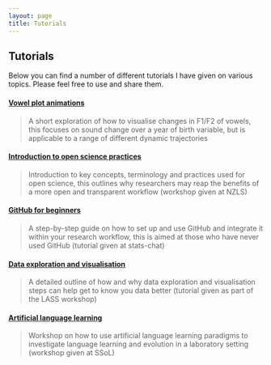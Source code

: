 ```yaml
---
layout: page
title: Tutorials
---
```


## Tutorials

Below you can find a number of different tutorials I have given on various topics. Please feel free to use and share them.

#### [Vowel plot animations](https://jamesbrandscience.github.io/tutorials/Vowel_animations.html)

> A short exploration of how to visualise changes in F1/F2 of vowels, this focuses on sound change over a year of birth variable, but is applicable to a range of different dynamic trajectories

#### [Introduction to open science practices](https://jamesbrandscience.github.io/tutorials/open_science/introduction.html)

> Introduction to key concepts, terminology and practices used for open science, this outlines why researchers may reap the benefits of a more open and transparent workflow (workshop given at NZLS)

#### [GitHub for beginners](https://jamesbrandscience.github.io/tutorials/GitHub_stats_chat/README.html)

> A step-by-step guide on how to set up and use GitHub and integrate it within your research workflow, this is aimed at those who have never used GitHub (tutorial given at stats-chat)

#### [Data exploration and visualisation](https://jamesbrandscience.github.io/LASS_workshop_ggplot2/Day_2.html)

> A detailed outline of how and why data exploration and visualisation steps can help get to know you data better (tutorial given as part of the LASS workshop)

#### [Artificial language learning](https://github.com/jamesbrandscience/SSoL_2018)

> Workshop on how to use artificial language learning paradigms to investigate language learning and evolution in a laboratory setting (workshop given at SSoL)

